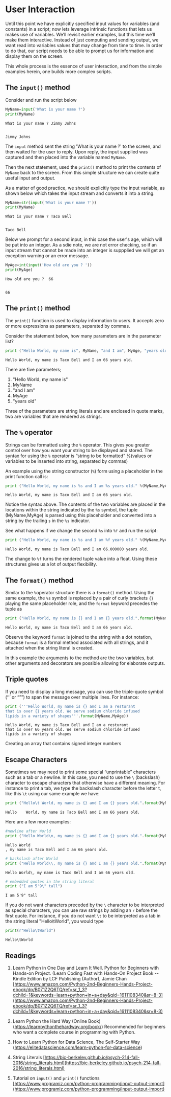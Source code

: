 # User Interaction

Until this point we have explicitly specified input values for variables (and constants) in a script; now lets leverage intrinsic functions that lets us makes use of variables. We’ll revisit earlier examples, but this time we’ll make them interactive. Instead of just computing and sending output, we want read into variables values that may change from time to time. In order to do that, our script needs to be able to prompt us for information and display them on the screen.

This whole process is the essence of user interaction, and from the simple examples herein, one builds more complex scripts.

## The `input()` method

Consider and run the script below


```python
MyName=input('What is your name ?')
print(MyName)
```

    What is your name ? Jimmy Johns


    Jimmy Johns


The `input` method sent the string 'What is your name ?' to the screen, and then waited for the user to reply.  Upon reply, the input supplied was captured and then placed into the variable named `MyName`. 

Then the next statement, used the `print()` method to print the contents of `MyName` back to the screen.  From this simple structure we can create quite useful input and output. 

As a matter of good practice, we should explicitly type the input variable, as shown below which takes the input stream and converts it into a string.


```python
MyName=str(input('What is your name ?'))
print(MyName)
```

    What is your name ? Taco Bell


    Taco Bell


Below we prompt for a second input, in this case the user's age, which will be put into an integer.  As a sdie note, we are not error checking, so if an input stream that cannot be made into an integer is suppplied we will get an exception warning or an error message.


```python
MyAge=int(input('How old are you ? '))
print(MyAge)
```

    How old are you ?  66


    66


## The `print()` method

The `print()` function is used to display information to users. 
It accepts zero or more expressions as parameters, separated by commas. 

Consider the statement below, how many parameters are in the parameter list?


```python
print ("Hello World, my name is", MyName, "and I am", MyAge, "years old.")
```

    Hello World, my name is Taco Bell and I am 66 years old.


There are five parameters;

1. "Hello World, my name is"
2. MyName
3. "and I am"
4. MyAge
5. "years old"

Three of the parameters are string literals and are enclosed in quote marks, two are variables that are rendered as strings.

## The `%` operator
Strings can be formatted using the `%` operator. This gives you greater control over how you want your string to be displayed and stored. The syntax for using the `%` operator is “string to be formatted” %(values or variables to be inserted into string, separated by commas)

An example using the string constructor (`%`) form using a placeholder in the print function call is:


```python
print ("Hello World, my name is %s and I am %s years old." %(MyName,MyAge))
```

    Hello World, my name is Taco Bell and I am 66 years old.


Notice the syntax above.  The contents of the two variables are placed in the locations within the string indicated by the `%s` symbol, the tuple (MyName,MyAge) is parsed using this placeholder and converted into a string by the trailing `s` in the `%s` indicator.

See what happens if we change the second `%s` into `%f` and run the script:


```python
print ("Hello World, my name is %s and I am %f years old." %(MyName,MyAge))
```

    Hello World, my name is Taco Bell and I am 66.000000 years old.


The change to `%f` turns the rendered tuple value into a float.  Using these structures gives us a lot of output flexibility.

## The `format()` method

Similar to the `%`operator structure there is a `format()` method.  Using the same example, the `%s` symbol is replaced by a pair of curly brackets `{}` playing the same placeholder role, and the `format` keyword precedes the tuple as


```python
print ("Hello World, my name is {} and I am {} years old.".format(MyName,MyAge))
```

    Hello World, my name is Taco Bell and I am 66 years old.


Observe the keyword `format` is joined to the string with a dot notation, because `format` is a formal method associated with all strings, and it attached when the string literal is created.

In this example the arguments to the method are the two variables, but other arguments and decorators are possible allowing for elaborate outputs.

## Triple quotes

If you need to display a long message, you can use the triple-quote symbol (‘’’ or “””) to span the  message over multiple lines. For instance:


```python
print ('''Hello World, my name is {} and I am a resturant
that is over {} years old. We serve sodium chloride infused 
lipids in a variety of shapes'''.format(MyName,MyAge))
```

    Hello World, my name is Taco Bell and I am a resturant
    that is over 66 years old. We serve sodium chloride infused 
    lipids in a variety of shapes


Creating an array that contains signed integer numbers

## Escape Characters

Sometimes we may need to print some special “unprintable” characters such as a tab or a newline. 
In this case, you need to use the `\` (backslash) character to escape characters that otherwise have a different meaning.  For instance to print a tab, we type the backslash character before the letter t, like this `\t` using our same example we have:


```python
print ("Hello\t World, my name is {} and I am {} years old.".format(MyName,MyAge))
```

    Hello	 World, my name is Taco Bell and I am 66 years old.


Here are a few more examples:


```python
#newline after World
print ("Hello World\n, my name is {} and I am {} years old.".format(MyName,MyAge)) 
```

    Hello World
    , my name is Taco Bell and I am 66 years old.



```python
# backslash after World
print ("Hello World\\, my name is {} and I am {} years old.".format(MyName,MyAge)) 
```

    Hello World\, my name is Taco Bell and I am 66 years old.



```python
# embedded quotes in the string literal
print ("I am 5'9\" tall") 
```

    I am 5'9" tall


If you do not want characters preceded by the `\` character to be interpreted as special characters, you can use raw strings by adding an `r` before the first quote. 
For instance, if you do not want `\t` to be interpreted as a tab in the string literal "Hello\tWorld", you would type 


```python
print(r"Hello\tWorld")
```

    Hello\tWorld


## Readings

1. Learn Python in One Day and Learn It Well. Python for Beginners with Hands-on Project. (Learn Coding Fast with Hands-On Project Book -- Kindle Edition by LCF Publishing (Author), Jamie Chan [https://www.amazon.com/Python-2nd-Beginners-Hands-Project-ebook/dp/B071Z2Q6TQ/ref=sr_1_3?dchild=1&keywords=learn+python+in+a+day&qid=1611108340&sr=8-3](https://www.amazon.com/Python-2nd-Beginners-Hands-Project-ebook/dp/B071Z2Q6TQ/ref=sr_1_3?dchild=1&keywords=learn+python+in+a+day&qid=1611108340&sr=8-3)

2. Learn Python the Hard Way (Online Book) (https://learnpythonthehardway.org/book/)  Recommended for beginners who want a complete course in programming with Python.

3. How to Learn Python for Data Science, The Self-Starter Way (https://elitedatascience.com/learn-python-for-data-science) 

4. String Literals [https://bic-berkeley.github.io/psych-214-fall-2016/string_literals.html](https://bic-berkeley.github.io/psych-214-fall-2016/string_literals.html)

5. Tutorial on `input()` and `print()` functions [https://www.programiz.com/python-programming/input-output-import](https://www.programiz.com/python-programming/input-output-import)


```python

```
